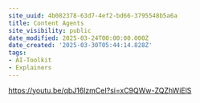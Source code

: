 ```yaml
---
site_uuid: 4b082378-63d7-4ef2-bd66-3795548b5a6a
title: Content Agents
site_visibility: public
date_modified: 2025-03-24T00:00:00.000Z
date_created: '2025-03-30T05:44:14.828Z'
tags:
- AI-Toolkit
- Explainers
---
```


















https://youtu.be/qbJ16lzmCeI?si=xC9QWw-ZQZhWiElS